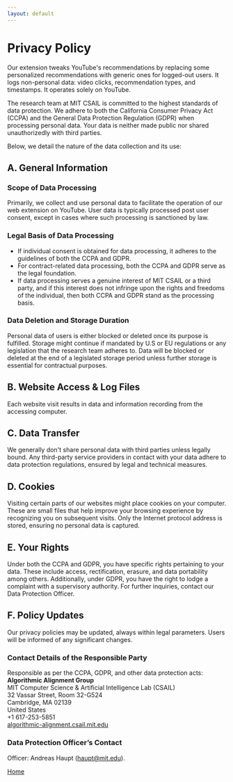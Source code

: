 ```yaml
---
layout: default
---
```


# Privacy Policy

Our extension tweaks YouTube's recommendations by replacing some personalized recommendations with generic ones for logged-out users. It logs non-personal data: video clicks, recommendation types, and timestamps. It operates solely on YouTube.

The research team at MIT CSAIL is committed to the highest standards of data protection. We adhere to both the California Consumer Privacy Act (CCPA) and the General Data Protection Regulation (GDPR) when processing personal data. Your data is neither made public nor shared unauthorizedly with third parties.

Below, we detail the nature of the data collection and its use:

## A. General Information

### Scope of Data Processing
Primarily, we collect and use personal data to facilitate the operation of our web extension on YouTube. User data is typically processed post user consent, except in cases where such processing is sanctioned by law.

### Legal Basis of Data Processing
- If individual consent is obtained for data processing, it adheres to the guidelines of both the CCPA and GDPR.
- For contract-related data processing, both the CCPA and GDPR serve as the legal foundation.
- If data processing serves a genuine interest of MIT CSAIL or a third party, and if this interest does not infringe upon the rights and freedoms of the individual, then both CCPA and GDPR stand as the processing basis.

### Data Deletion and Storage Duration
Personal data of users is either blocked or deleted once its purpose is fulfilled. Storage might continue if mandated by U.S or EU regulations or any legislation that the research team adheres to. Data will be blocked or deleted at the end of a legislated storage period unless further storage is essential for contractual purposes.

## B. Website Access & Log Files
Each website visit results in data and information recording from the accessing computer.

## C. Data Transfer
We generally don't share personal data with third parties unless legally bound. Any third-party service providers in contact with your data adhere to data protection regulations, ensured by legal and technical measures.

## D. Cookies
Visiting certain parts of our websites might place cookies on your computer. These are small files that help improve your browsing experience by recognizing you on subsequent visits. Only the Internet protocol address is stored, ensuring no personal data is captured.

## E. Your Rights
Under both the CCPA and GDPR, you have specific rights pertaining to your data. These include access, rectification, erasure, and data portability among others. Additionally, under GDPR, you have the right to lodge a complaint with a supervisory authority. For further inquiries, contact our Data Protection Officer.

## F. Policy Updates
Our privacy policies may be updated, always within legal parameters. Users will be informed of any significant changes.

### Contact Details of the Responsible Party
Responsible as per the CCPA, GDPR, and other data protection acts:
**Algorithmic Alignment Group**  
MIT Computer Science & Artificial Intelligence Lab (CSAIL)  
32 Vassar Street, Room 32-G524  
Cambridge, MA 02139  
United States  
+1 617-253-5851  
[algorithmic-alignment.csail.mit.edu](algorithmic-alignment.csail.mit.edu)

### Data Protection Officer’s Contact
Officer: Andreas Haupt (haupt@mit.edu).

[Home](./)